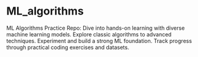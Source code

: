 # ML_algorithms
ML Algorithms Practice Repo: Dive into hands-on learning with diverse machine learning models. Explore classic algorithms to advanced techniques. Experiment and build a strong ML foundation. Track progress through practical coding exercises and datasets.

